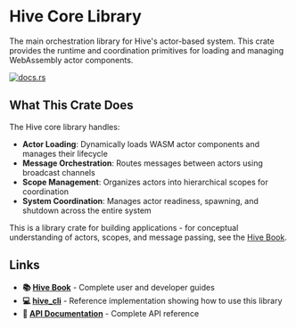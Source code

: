 # Hive Core Library

The main orchestration library for Hive's actor-based system. This crate provides the runtime and coordination primitives for loading and managing WebAssembly actor components.

[![docs.rs](https://docs.rs/hive/badge.svg)](https://docs.rs/hive)

## What This Crate Does

The Hive core library handles:
- **Actor Loading**: Dynamically loads WASM actor components and manages their lifecycle
- **Message Orchestration**: Routes messages between actors using broadcast channels
- **Scope Management**: Organizes actors into hierarchical scopes for coordination
- **System Coordination**: Manages actor readiness, spawning, and shutdown across the entire system

This is a library crate for building applications - for conceptual understanding of actors, scopes, and message passing, see the [Hive Book](../../docs/concepts.md).

## Links

- **📚 [Hive Book](../../docs/)** - Complete user and developer guides
- **💻 [hive_cli](../hive_cli/)** - Reference implementation showing how to use this library
- **📖 [API Documentation](https://docs.rs/hive)** - Complete API reference